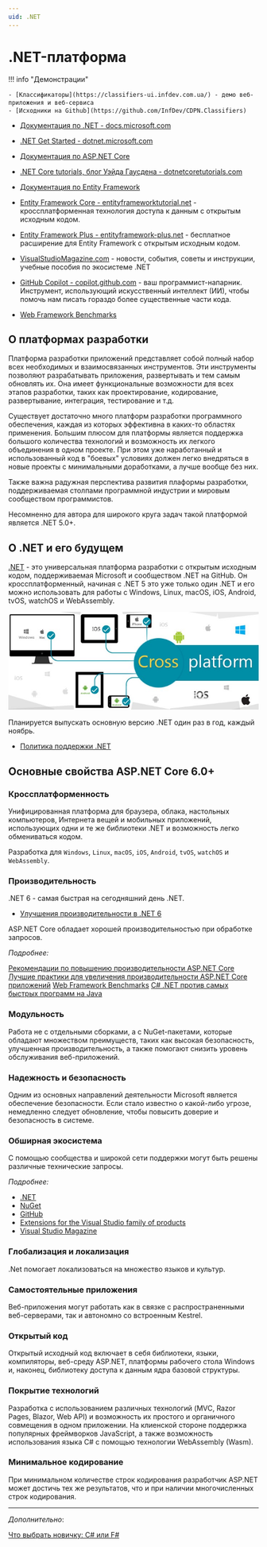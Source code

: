 ```yaml
---
uid: .NET
---
```


# .NET-платформа

!!! info "Демонстрации"

    - [Классификаторы](https://classifiers-ui.infdev.com.ua/) - демо веб-приложения и веб-сервиса
    - [Исходники на Github](https://github.com/InfDev/CDPN.Classifiers)

- [Документация по .NET - docs.microsoft.com](https://docs.microsoft.com/ru-ru/dotnet/)
- [.NET Get Started - dotnet.microsoft.com](https://dotnet.microsoft.com/)
- [Документация по ASP.NET Core](https://docs.microsoft.com/ru-ru/aspnet/core/)
- [.NET Core tutorials, блог Уэйда Гаусдена - dotnetcoretutorials.com](https://dotnetcoretutorials.com/)

- [Документация по Entity Framework](https://docs.microsoft.com/ru-ru/ef/)
- [Entity Framework Core - entityframeworktutorial.net](https://www.entityframeworktutorial.net/efcore/entity-framework-core.aspx) - кроссплатформенная технология доступа к данным с открытым исходным кодом.
- [Entity Framework Plus - entityframework-plus.net](https://entityframework-plus.net/) - бесплатное расширение для Entity Framework с открытым исходным кодом.

- [VisualStudioMagazine.com](https://visualstudiomagazine.com/) - новости, события, советы и инструкции, учебные пособия по экосистеме .NET
- [GitHub Copilot - copilot.github.com](https://copilot.github.com/) - ваш программист-напарник. Инструмент, использующий искусственный интеллект (ИИ), чтобы помочь нам писать гораздо более существенные части кода.

- [Web Framework Benchmarks](https://www.techempower.com/benchmarks/)

## О платформах разработки

Платформа разработки приложений представляет собой полный набор всех необходимых и взаимосвязанных инструментов. Эти инструменты позволяют разрабатывать приложения, развертывать и тем самым обновлять их. Она имеет функциональные возможности для всех этапов разработки, таких как проектирование, кодирование, развертывание, интеграция, тестирование и т.д.

Существует достаточно много платформ разработки программного обеспечения, каждая из которых эффективна в каких-то областях применения. Большим плюсом для платформы является поддержка большого количества технологий и возможность их легкого объединения в одном проекте. При этом уже наработанный и использованный код в "боевых" условиях должен легко внедряться в новые проекты с минимальными доработками, а лучше вообще без них.

Также важна радужная перспектива развития плаформы разработки, поддерживаемая столпами программной индустрии и мировым сообществом программистов.

Несомненно для автора для широкого круга задач такой платформой является .NET 5.0+.

## О .NET и его будущем

[.NET](https://dotnet.microsoft.com/) - это универсальная платформа разработки с открытым исходным кодом, поддерживаемая Microsoft и сообществом .NET на GitHub. Он кроссплатформенный, начиная с .NET 5 это уже только один .NET и его можно использовать для работы с Windows, Linux, macOS, iOS, Android, tvOS, watchOS и WebAssembly.

![Cross Platform Development](./../assets/images/dotnet.cross-platform-development.jpg)

Планируется выпускать основную версию .NET один раз в год, каждый ноябрь.

- [Политика поддержки .NET](https://dotnet.microsoft.com/platform/support/policy)

## Основные свойства ASP.NET Core 6.0+

### Кроссплатформенность

Унифицированная платформа для браузера, облака, настольных компьютеров, Интернета вещей и мобильных приложений, использующих одни и те же библиотеки .NET и возможность легко обмениваться кодом.

Разработка для `Windows`, `Linux`, `macOS`, `iOS`, `Android`, `tvOS`, `watchOS` и `WebAssembly`.

### Производительность

.NET 6 - самая быстрая на сегодняшний день .NET.

- [Улучшения производительности в .NET 6](https://devblogs.microsoft.com/dotnet/performance-improvements-in-net-6/)

ASP.NET Core обладает хорошей производительностью при обработке запросов.

_Подробнее:_

[Рекомендации по повышению производительности ASP.NET Core](https://docs.microsoft.com/ru-ru/aspnet/core/performance/performance-best-practices)
[Лучшие практики для увеличения производительности ASP.NET Core приложений](https://bool.dev/blog/detail/luchshie-praktiki-dlya-uvelicheniya-proizvoditelnosti-aspnet-core-prilozheniy)
[Web Framework Benchmarks](https://www.techempower.com/benchmarks/)
[C# .NET против самых быстрых программ на Java](https://benchmarksgame-team.pages.debian.net/benchmarksgame/fastest/csharp.html)

### Модульность

Работа не с отдельными сборками, а с NuGet-пакетами, которые обладают множеством преимуществ, таких как высокая безопасность, улучшенная производительность, а также помогают снизить уровень обслуживания веб-приложений.

### Надежность и безопасность

Одним из основных направлений деятельности Microsoft является обеспечение безопасности. Если стало известно о какой-либо угрозе, немедленно следует обновление, чтобы повысить доверие и безопасность в системе.

### Обширная экосистема

С помощью сообщества и широкой сети поддержки могут быть решены различные технические запросы.

_Подробнее:_

- [.NET](https://dotnet.microsoft.com/)
- [NuGet](https://www.nuget.org/packages?q=asp.net+core)
- [GitHub](https://github.com/search?l=C%23&q=asp.net%2Bcore&type=Repositories)
- [Extensions for the Visual Studio family of products](https://marketplace.visualstudio.com/)
- [Visual Studio Magazine](https://visualstudiomagazine.com/Home.aspx)

### Глобализация и локализация

.Net помогает локализоваться на множество языков и культур.

### Самостоятельные приложения

Веб-приложения могут работать как в связке с распространенными веб-серверами, так и автономно со встроенным Kestrel.

### Открытый код

Открытый исходный код включает в себя библиотеки, языки, компиляторы, веб-среду ASP.NET, платформы рабочего стола Windows и, наконец, библиотеку доступа к данным ядра базовой структуры.

### Покрытие технологий

Разработка с использованием различных технологий (MVC, Razor Pages, Blazor, Web API) и возможность их простого и органичного совмещения в одном приложении. На клиенской стороне поддержка популярных фреймворков JavaScript, а также возможность использования языка C# с помощью технологии WebAssembly (Wasm).

### Минимальное кодирование

При минимальном количестве строк кодирования разработчик ASP.NET может достичь тех же результатов, что и при наличии многочисленных строк кодирования.

---

_Дополнительно_:

[Что выбрать новичку: C# или F#](https://skillbox.ru/media/code/chto_vybrat_novichku_c_ili_f/)
